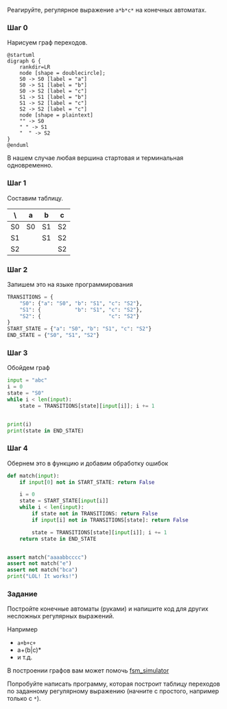 Реагируйте, регулярное выражение `a*b*c*` на конечных автоматах.

### Шаг 0
Нарисуем граф переходов.
```puml
@startuml
digraph G {
    rankdir=LR
    node [shape = doublecircle];
    S0 -> S0 [label = "a"]
    S0 -> S1 [label = "b"]
    S0 -> S2 [label = "c"]
    S1 -> S1 [label = "b"]
    S1 -> S2 [label = "c"]
    S2 -> S2 [label = "c"]
    node [shape = plaintext]
    "" -> S0
    " " -> S1
    "  " -> S2
}
@enduml
```

В нашем случае любая вершина стартовая и терминальная одновременно.

### Шаг 1
Составим таблицу.

|  \  |  a  | b  |   c |
|:---:|:---:|:---:|:---:|
| S0  | S0  | S1  | S2  |
| S1  |     | S1  | S2  |
| S2  |     |     | S2  |

### Шаг 2
Запишем это на языке программирования
```python
TRANSITIONS = {
    "S0": {"a": "S0", "b": "S1", "c": "S2"},
    "S1": {           "b": "S1", "c": "S2"},
    "S2": {                      "c": "S2"}
}
START_STATE = {"a": "S0", "b": "S1", "c": "S2"}
END_STATE = {"S0", "S1", "S2"}
```

### Шаг 3
Обойдем граф

```python
input = "abc"
i = 0
state = "S0"
while i < len(input):
    state = TRANSITIONS[state][input[i]]; i += 1


print(i)
print(state in END_STATE)
```

### Шаг 4
Обернем это в функцию и добавим обработку ошибок

```python
def match(input):
    if input[0] not in START_STATE: return False

    i = 0
    state = START_STATE[input[i]]
    while i < len(input):
        if state not in TRANSITIONS: return False
        if input[i] not in TRANSITIONS[state]: return False

        state = TRANSITIONS[state][input[i]]; i += 1
    return state in END_STATE


assert match("aaaabbcccc")
assert not match("e")
assert not match("bca")
print("LOL! It works!")
```

### Задание
Постройте конечные автоматы (руками) и напишите код для других несложных регулярных выражений.

Например
* `a+b+c+`
* a+(b|c)*
* и т.д.

В построении графов вам может помочь
[fsm_simulator](http://ivanzuzak.info/noam/webapps/fsm_simulator/)

Попробуйте написать программу, которая построит таблицу переходов по заданному регулярному выражению
(начните с простого, например только с `*`). 

